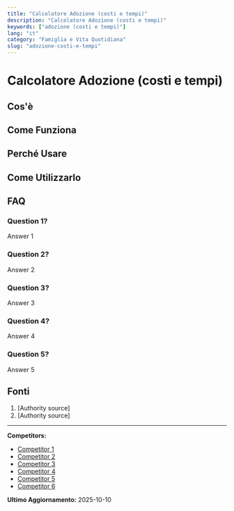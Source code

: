 ```yaml
---
title: "Calcolatore Adozione (costi e tempi)"
description: "Calcolatore Adozione (costi e tempi)"
keywords: ["adozione (costi e tempi)"]
lang: "it"
category: "Famiglia e Vita Quotidiana"
slug: "adozione-costi-e-tempi"
---
```


# Calcolatore Adozione (costi e tempi)

<!-- TODO: Add introduction -->

## Cos'è

<!-- TODO: Explain what this calculator does -->

## Come Funziona

<!-- TODO: Explain methodology -->

## Perché Usare

<!-- TODO: List benefits -->

## Come Utilizzarlo

<!-- TODO: Step-by-step guide -->

## FAQ

### Question 1?
Answer 1

### Question 2?
Answer 2

### Question 3?
Answer 3

### Question 4?
Answer 4

### Question 5?
Answer 5

## Fonti

1. [Authority source]
2. [Authority source]

---

**Competitors:**
- [Competitor 1](https://socalsolver.com/it/famiglia-e-vita-quotidiana/adozione-costi-e-tempi)
- [Competitor 2](https://blog.moneyfarm.com/it/finanza-personale/quanto-costa-adottare-un-bambino/)
- [Competitor 3](https://www.money.it/adozione-bambini-italia-tempi-costi-chi-rivolgersi)
- [Competitor 4](https://www.anpas.org/adozioni-tabella-costi/)
- [Competitor 5](https://adozioneadistanza.actionaid.it/adozione-a-distanza/costi.html)
- [Competitor 6](https://www.youtube.com/watch?v=FRFSXl1c-jU)

**Ultimo Aggiornamento:** 2025-10-10
